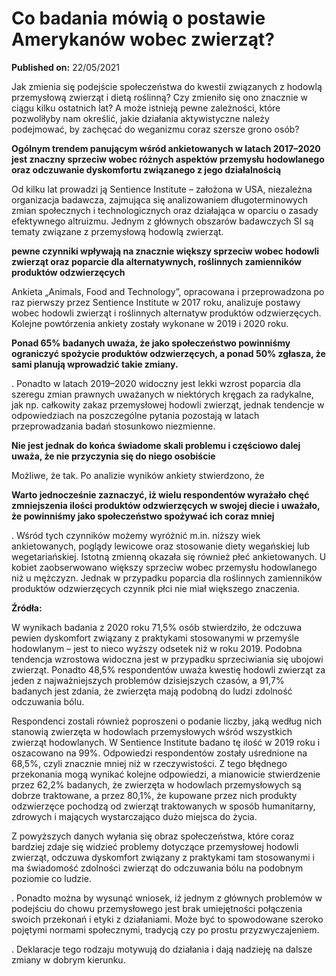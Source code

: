 # Co badania mówią o postawie Amerykanów wobec zwierząt?

**Published on:** <span class="ml-10 mb-10">22/05/2021</span>

Jak zmienia się podejście społeczeństwa do kwestii związanych z hodowlą przemysłową zwierząt i dietą roślinną? Czy zmieniło się ono znacznie w ciągu kilku ostatnich lat? A może istnieją pewne zależności, które pozwoliłyby nam określić, jakie działania aktywistyczne należy podejmować, by zachęcać do weganizmu coraz szersze grono osób?

**Ogólnym trendem panującym wśród ankietowanych w latach 2017–2020 jest znaczny sprzeciw wobec różnych aspektów przemysłu hodowlanego oraz odczuwanie dyskomfortu związanego z jego działalnością**

Od kilku lat prowadzi ją Sentience Institute – założona w USA, niezależna organizacja badawcza, zajmująca się analizowaniem długoterminowych zmian społecznych i technologicznych oraz działająca w oparciu o zasady efektywnego altruizmu. Jednym z głównych obszarów badawczych SI są tematy związane z przemysłową hodowlą zwierząt.

**pewne czynniki wpływają na znacznie większy sprzeciw wobec hodowli zwierząt oraz poparcie dla alternatywnych, roślinnych zamienników produktów odzwierzęcych**

Ankieta „Animals, Food and Technology”, opracowana i przeprowadzona po raz pierwszy przez Sentience Institute w 2017 roku, analizuje postawy wobec hodowli zwierząt i roślinnych alternatyw produktów odzwierzęcych. Kolejne powtórzenia ankiety zostały wykonane w 2019 i 2020 roku.

**Ponad 65% badanych uważa, że jako społeczeństwo powinniśmy ograniczyć spożycie produktów odzwierzęcych, a ponad 50% zgłasza, że sami planują wprowadzić takie zmiany.**

. Ponadto w latach 2019–2020 widoczny jest lekki wzrost poparcia dla szeregu zmian prawnych uważanych w niektórych kręgach za radykalne, jak np. całkowity zakaz przemysłowej hodowli zwierząt, jednak tendencje w odpowiedziach na poszczególne pytania pozostają w latach przeprowadzania badań stosunkowo niezmienne.

**Nie jest jednak do końca świadome skali problemu i częściowo dalej uważa, że nie przyczynia się do niego osobiście**

Możliwe, że tak. Po analizie wyników ankiety stwierdzono, że

**Warto jednocześnie zaznaczyć, iż wielu respondentów wyrażało chęć zmniejszenia ilości produktów odzwierzęcych w swojej diecie i uważało, że powinniśmy jako społeczeństwo spożywać ich coraz mniej**

. Wśród tych czynników możemy wyróżnić m.in. niższy wiek ankietowanych, poglądy lewicowe oraz stosowanie diety wegańskiej lub wegetariańskiej. Istotną zmienną okazała się również płeć ankietowanych. U kobiet zaobserwowano większy sprzeciw wobec przemysłu hodowlanego niż u mężczyzn. Jednak w przypadku poparcia dla roślinnych zamienników produktów odzwierzęcych czynnik płci nie miał większego znaczenia.

**Źródła:**

W wynikach badania z 2020 roku 71,5% osób stwierdziło, że odczuwa pewien dyskomfort związany z praktykami stosowanymi w przemyśle hodowlanym – jest to nieco wyższy odsetek niż w roku 2019. Podobna tendencja wzrostowa widoczna jest w przypadku sprzeciwiania się ubojowi zwierząt. Ponadto 48,5% respondentów uważa kwestię hodowli zwierząt za jeden z najważniejszych problemów dzisiejszych czasów, a 91,7% badanych jest zdania, że zwierzęta mają podobną do ludzi zdolność odczuwania bólu.

Respondenci zostali również poproszeni o podanie liczby, jaką według nich stanowią zwierzęta w hodowlach przemysłowych wśród wszystkich zwierząt hodowlanych. W Sentience Institute badano tę ilość w 2019 roku i oszacowano na 99%. Odpowiedzi respondentów zostały uśrednione na 68,5%, czyli znacznie mniej niż w rzeczywistości. Z tego błędnego przekonania mogą wynikać kolejne odpowiedzi, a mianowicie stwierdzenie przez 62,2% badanych, że zwierzęta w hodowlach przemysłowych są dobrze traktowane, a przez 80,1%, że kupowane przez nich produkty odzwierzęce pochodzą od zwierząt traktowanych w sposób humanitarny, zdrowych i mających wystarczająco dużo miejsca do życia.

Z powyższych danych wyłania się obraz społeczeństwa, które coraz bardziej zdaje się widzieć problemy dotyczące przemysłowej hodowli zwierząt, odczuwa dyskomfort związany z praktykami tam stosowanymi i ma świadomość zdolności zwierząt do odczuwania bólu na podobnym poziomie co ludzie.

. Ponadto można by wysunąć wniosek, iż jednym z głównych problemów w podejściu do chowu przemysłowego jest brak umiejętności połączenia swoich przekonań i etyki z działaniami. Może być to spowodowane szeroko pojętymi normami społecznymi, tradycją czy po prostu przyzwyczajeniem.

. Deklaracje tego rodzaju motywują do działania i dają nadzieję na dalsze zmiany w dobrym kierunku.


